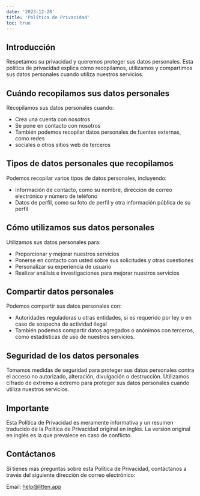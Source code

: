 ```yaml
---
date: '2023-12-28'
title: 'Política de Privacidad'
toc: true
---
```


## Introducción

Respetamos su privacidad y queremos proteger sus datos personales. Esta
política de privacidad explica cómo recopilamos, utilizamos y compartimos sus
datos personales cuando utiliza nuestros servicios.

## Cuándo recopilamos sus datos personales

Recopilamos sus datos personales cuando:

- Crea una cuenta con nosotros
- Se pone en contacto con nosotros
- También podemos recopilar datos personales de fuentes externas, como redes
- sociales o otros sitios web de terceros

## Tipos de datos personales que recopilamos

Podemos recopilar varios tipos de datos personales, incluyendo:

- Información de contacto, como su nombre, dirección de correo electrónico y
  número de teléfono
- Datos de perfil, como su foto de perfil y otra información pública de
  su perfil

## Cómo utilizamos sus datos personales

Utilizamos sus datos personales para:

- Proporcionar y mejorar nuestros servicios
- Ponerse en contacto con usted sobre sus solicitudes y otras cuestiones
- Personalizar su experiencia de usuario
- Realizar análisis e investigaciones para mejorar nuestros servicios

## Compartir datos personales

Podemos compartir sus datos personales con:

- Autoridades reguladoras u otras entidades, si es requerido por ley o en caso
  de sospecha de actividad ilegal
- También podemos compartir datos agregados o anónimos con terceros, como
  estadísticas de uso de nuestros servicios.

## Seguridad de los datos personales

Tomamos medidas de seguridad para proteger sus datos personales contra el acceso
no autorizado, alteración, divulgación o destrucción. Utilizamos cifrado de
extremo a extremo para proteger sus datos personales cuando utiliza nuestros
servicios.

## Importante

Esta Política de Privacidad es meramente informativa y un resumen traducido de
la Política de Privacidad original en inglés. La versión original en inglés es
la que prevalece en caso de conflicto.

## Contáctanos

Si tienes más preguntas sobre esta Política de Privacidad, contáctanos a través
del siguiente dirección de correo electrónico:

Email: <help@litten.app>
